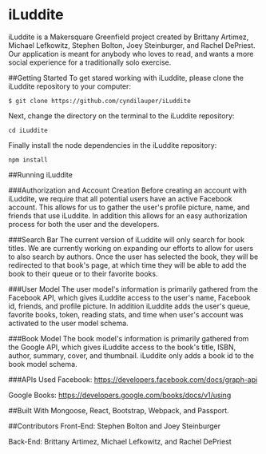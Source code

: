# iLuddite
iLuddite is a Makersquare Greenfield project created by Brittany Artimez, Michael Lefkowitz, Stephen Bolton, Joey Steinburger, and Rachel DePriest. Our application is meant for anybody who loves to read, and wants a more social experience for a traditionally solo exercise.  

##Getting Started
To get stared working with iLuddite, please clone the iLuddite repository to your computer:
```
$ git clone https://github.com/cyndilauper/iLuddite
```
Next, change the directory on the terminal to the iLuddite repository:

```
cd iLuddite
```

Finally install the node dependencies in the iLuddite repository:

```
npm install
```
##Running iLuddite

###Authorization and Account Creation
Before creating an account with iLuddite, we require that all potential users have an active Facebook account. This allows for us to gather the user's profile picture, name, and friends that use iLuddite. In addition this allows for an easy authorization process for both the user and the developers.

###Search Bar
The current version of iLuddite will only search for book titles. We are currently working on expanding our efforts to allow for users to also search by authors. Once the user has selected the book, they will be redirected to that book's page, at which time they will be able to add the book to their queue or to their favorite books.     

###User Model
The user model's information is primarily gathered from the Facebook API, which gives iLuddite access to the user's name, Facebook id, friends, and profile picture. In addition iLuddite adds the user's queue, favorite books, token, reading stats, and time when user's account was activated to the user model schema.   

###Book Model
The book model's information is primarily gathered from the Google API, which gives iLuddite access to the book's title, ISBN, author, summary, cover, and thumbnail. iLuddite only adds a book id to the book model schema.

###APIs Used
Facebook: https://developers.facebook.com/docs/graph-api  

Google Books: https://developers.google.com/books/docs/v1/using

##Built With
Mongoose, React, Bootstrap, Webpack, and Passport.

##Contributors
Front-End: Stephen Bolton and Joey Steinburger

Back-End: Brittany Artimez, Michael Lefkowitz, and Rachel DePriest
